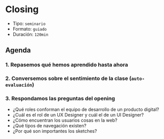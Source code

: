 # Closing

- Tipo: `seminario`
- Formato: `guiado`
- Duración: `120min`

## Agenda

### 1. Repasemos qué hemos aprendido hasta ahora

### 2. Conversemos sobre el sentimiento de la clase (`auto-evaluación`)

### 3. Respondamos las preguntas del opening

- ¿Qué roles conforman el equipo de desarrollo de un producto digital?
- ¿Cuál es el rol de un UX Designer y cuál el de un UI Designer?
- ¿Cómo encuentran los usuarios cosas en la web?
- ¿Qué tipos de navegación existen?
- ¿Por qué son importantes los sketches?
